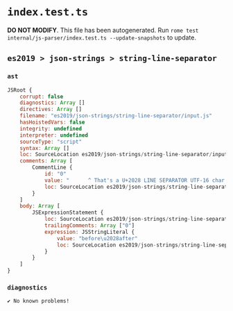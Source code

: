 # `index.test.ts`

**DO NOT MODIFY**. This file has been autogenerated. Run `rome test internal/js-parser/index.test.ts --update-snapshots` to update.

## `es2019 > json-strings > string-line-separator`

### `ast`

```javascript
JSRoot {
	corrupt: false
	diagnostics: Array []
	directives: Array []
	filename: "es2019/json-strings/string-line-separator/input.js"
	hasHoistedVars: false
	integrity: undefined
	interpreter: undefined
	sourceType: "script"
	syntax: Array []
	loc: SourceLocation es2019/json-strings/string-line-separator/input.js 1:0-4:0
	comments: Array [
		CommentLine {
			id: "0"
			value: "      ^ That's a U+2028 LINE SEPARATOR UTF-16 char (between 'before' and 'after')"
			loc: SourceLocation es2019/json-strings/string-line-separator/input.js 3:0-3:83
		}
	]
	body: Array [
		JSExpressionStatement {
			loc: SourceLocation es2019/json-strings/string-line-separator/input.js 1:0-2:17
			trailingComments: Array ["0"]
			expression: JSStringLiteral {
				value: "before\u2028after"
				loc: SourceLocation es2019/json-strings/string-line-separator/input.js 1:1-2:15
			}
		}
	]
}
```

### `diagnostics`

```
✔ No known problems!

```
